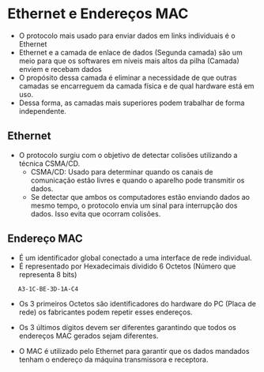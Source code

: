 # Ethernet e Endereços MAC
- O protocolo mais usado para enviar dados em links individuais é o Ethernet
- Ethernet e a camada de enlace de dados (Segunda camada) são um meio para que os softwares em níveis mais altos da pilha (Camada) enviem e recebam dados
- O propósito dessa camada é eliminar a necessidade de que outras camadas se encarreguem da camada física e de qual hardware está em uso.
- Dessa forma, as camadas mais superiores podem trabalhar de forma independente.
## Ethernet
- O protocolo surgiu com o objetivo de detectar colisões utilizando a técnica CSMA/CD.
   - CSMA/CD: Usado para determinar quando os canais de comunicação estão livres e quando o aparelho pode transmitir os dados.
   - Se detectar que ambos os computadores estão enviando dados ao mesmo tempo, o protocolo envia um sinal para interrupção dos dados. Isso evita que ocorram colisões.
 
## Endereço MAC
 
- É um identificador global conectado a uma interface de rede individual.
- É representado por Hexadecimais dividido 6 Octetos (Número que representa 8 bits)
```
   A3-1C-BE-3D-1A-C4
```
- Os 3 primeiros Octetos são identificadores do hardware do PC (Placa de rede) os fabricantes podem repetir esses endereços.
- Os 3 últimos dígitos devem ser diferentes garantindo que todos os endereços MAC gerados sejam diferentes.
 
- O MAC é utilizado pelo Ethernet para garantir que os dados mandados tenham o endereço da máquina transmissora e receptora.
 

